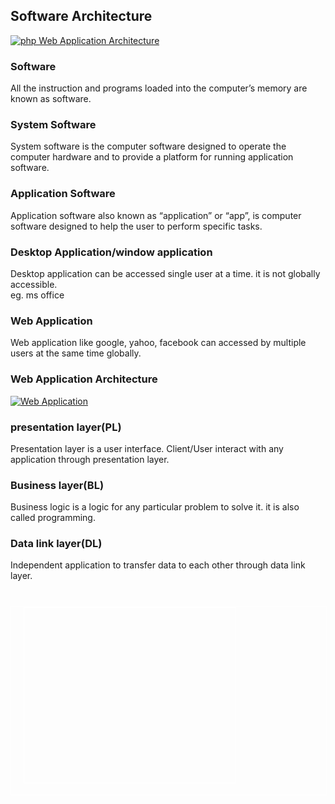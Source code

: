 </div><h2 class="notes">Software Architecture</h2><p><a href="https://www.phptpoint.com/wp-content/uploads/2014/05/pp11.png"><img class="alignnone size-medium wp-image-938" src="https://www.phptpoint.com/wp-content/uploads/2014/05/pp1.png" alt="php Web Application Architecture" /></a></p><h3>Software</h3><p>All the instruction and programs loaded into the computer&#8217;s memory are known as software.</p><h3>System Software</h3><p>System software is the computer software designed to operate the computer hardware and to provide a platform for running application software.</p><h3>Application Software</h3><p>Application software also known as &#8220;application&#8221; or &#8220;app&#8221;, is computer software designed to help the user to perform specific tasks.</p><h3>Desktop Application/window application</h3><p>Desktop application can be accessed single user at a time. it is not globally accessible.<br /> eg. ms office</p><h3>Web Application</h3><p>Web application like google, yahoo, facebook can accessed by multiple users at the same time globally.</p><h3 class="notes">Web Application Architecture</h3><p><a href="https://www.phptpoint.com/wp-content/uploads/2014/05/pp21.png"><img class="alignnone size-medium wp-image-939" src="https://www.phptpoint.com/wp-content/uploads/2014/05/pp2.png" alt="Web Application" /></a></p><h3>presentation layer(PL)</h3><p>Presentation layer is a user interface. Client/User interact with any application through presentation layer.</p><h3>Business layer(BL)</h3><p>Business logic is a logic for any particular problem to solve it. it is also called programming.</p><h3>Data link layer(DL)</h3><p>Independent application to transfer data to each other through data link layer.</p></div> <br/><div style="width:100%;border:1px solid #fff;margin-top:10px;height:300px;"><div style="width:338px;height:280px;float:left;margin-left:20px;border:1px solid #fff"> <div id="thim-popup-login-wrapper" style="display:none;"><div class="thim-popup-login-bg"></div><div class="thim-popup-login-container"><div class="thim-popup-login-container-inner"><div class="thim-popup-login"> <div class="col-sm-6 left"><h2>New Customer</h2><div class="thim-popup-login-content"><p><b>Register Account</b></p><p>By creating an account you will be able to shop faster, be up to date on an order status, and keep track of the orders you have previously made.</p> </div></div><div class="col-sm-6 right"><h2>Returning Customer</h2><form id="thim-popup-login-form"><div class="thim-popup-login-content"><p class="login-message">I am a returning customer</p><p> <label for="user_login">Username <input id="user_login" type="text" name="username" required="required"> </label></p><label for="user_pass">Password <input id="user_pass" type="password" name="password" required="required"> </label><label><input type="checkbox" name="remember"/> Remember password</label> <br> <input type="hidden" name="action" value="thim_login_ajax"/> <input type="submit" value="Log In" class="sc-btn thim-popup-login-button" id="wp-submit" name="submit"></div></form></div><div style="clear: both"></div></div></div></div></div> 
		
